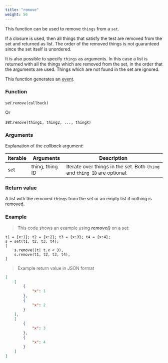 ```yaml
---
title: "remove"
weight: 56
---
```


This function can be used to remove `things` from a `set`.

If a closure is used, then all things that satisfy the test are removed from the set
and returned as list. The order of the removed things is not guaranteed since the set itself is unordered.

It is also possible to specify `things` as arguments. In this case a list is returned with
all the things which are removed from the set, in the order that the arguments are used.
Things which are not found in the set are ignored.

This function generates an [event](../../../overview/events).

### Function

*set*.`remove(callback)`

Or

*set*.`remove(thing1, thing2, ..., thingX)`

### Arguments

Explanation of the *callback* argument:

Iterable | Arguments | Description
-------- | -------- | -----------
set | thing, thing ID | Iterate over things in the set. Both `thing` and `thing ID` are optional.

### Return value

A list with the removed `things` from the set or an empty list if nothing is removed.

### Example

> This code shows an example using ***remove()*** on a set:

```thingsdb,should_pass
t1 = {x:1}; t2 = {x:2}; t3 = {x:3}; t4 = {x:4};
s = set(t1, t2, t3, t4);
[
    s.remove(|t| t.x < 3),
    s.remove(t1, t2, t3, t4),
]
```

> Example return value in JSON format

```json
[
    [
        {
            "x": 1
        },
        {
            "x": 2
        }
    ],
    [
        {
            "x": 3
        },
        {
            "x": 4
        }
    ]
]
```
